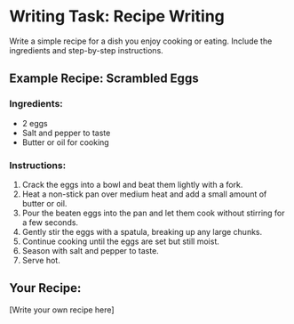 <!-- content/Level2/Lesson3/writing/writing-task.md -->

# Writing Task: Recipe Writing

Write a simple recipe for a dish you enjoy cooking or eating. Include the ingredients and step-by-step instructions.

## Example Recipe: Scrambled Eggs

### Ingredients:

- 2 eggs
- Salt and pepper to taste
- Butter or oil for cooking

### Instructions:

1. Crack the eggs into a bowl and beat them lightly with a fork.
2. Heat a non-stick pan over medium heat and add a small amount of butter or oil.
3. Pour the beaten eggs into the pan and let them cook without stirring for a few seconds.
4. Gently stir the eggs with a spatula, breaking up any large chunks.
5. Continue cooking until the eggs are set but still moist.
6. Season with salt and pepper to taste.
7. Serve hot.

## Your Recipe:

[Write your own recipe here]

